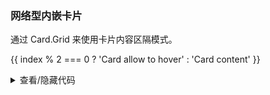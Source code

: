 ### 网络型内嵌卡片

通过 <yc-tag>Card.Grid</yc-tag> 来使用卡片内容区隔模式。

<div class="cell-demo">
  <yc-card :bordered="false" :style="{ width: '100%' }">
    <yc-card-grid
      v-for="(_, index) in new Array(7)"
      :key="index"
      :hoverable="index % 2 === 0"
      :style="{ width: '25%' }"
    >
      <yc-card
        class="card-demo"
        title="Arco Card"
        :bordered="false"
      >
        <template #extra>
          <yc-link>More</yc-link>
        </template>
        <p :style="{ margin: 0 }">
          {{ index % 2 === 0 ? 'Card allow to hover' : 'Card content' }}
        </p>
      </yc-card>
    </yc-card-grid>
  </yc-card>
</div>

<style scoped>
.card-demo {
  width: 100%;
}
.card-demo :deep(.yc-card-header) {
  border: none;
}
</style>

<details>
<summary>查看/隐藏代码</summary>

```vue
<template>
  <yc-card
    :bordered="false"
    :style="{ width: '100%' }">
    <yc-card-grid
      v-for="(_, index) in new Array(7)"
      :key="index"
      :hoverable="index % 2 === 0"
      :style="{ width: '25%' }">
      <yc-card
        class="card-demo"
        title="Arco Card"
        :bordered="false">
        <template #extra>
          <yc-link>More</yc-link>
        </template>
        <p :style="{ margin: 0 }">
          {{ index % 2 === 0 ? 'Card allow to hover' : 'Card content' }}
        </p>
      </yc-card>
    </yc-card-grid>
  </yc-card>
</template>

<style scoped>
.card-demo {
  width: 100%;
}
.card-demo :deep(.yc-card-header) {
  border: none;
}
</style>
```

</details>
